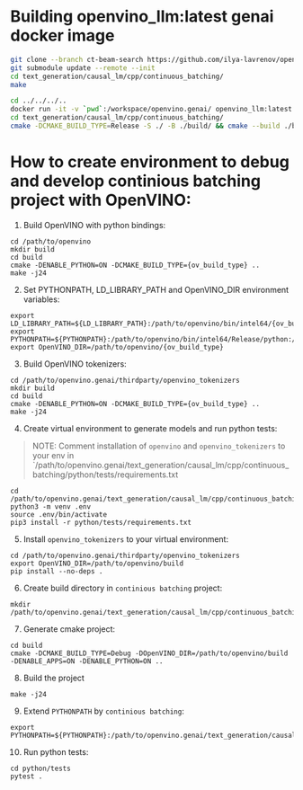 # Building openvino_llm:latest genai docker image
```Bash
git clone --branch ct-beam-search https://github.com/ilya-lavrenov/openvino.genai.git
git submodule update --remote --init
cd text_generation/causal_lm/cpp/continuous_batching/
make
```

```Bash
cd ../../../..
docker run -it -v `pwd`:/workspace/openvino.genai/ openvino_llm:latest
cd text_generation/causal_lm/cpp/continuous_batching/
cmake -DCMAKE_BUILD_TYPE=Release -S ./ -B ./build/ && cmake --build ./build/ -j
```

# How to create environment to debug and develop continious batching project with OpenVINO:

1. Build OpenVINO with python bindings:
```
cd /path/to/openvino
mkdir build
cd build
cmake -DENABLE_PYTHON=ON -DCMAKE_BUILD_TYPE={ov_build_type} ..
make -j24
```
2. Set PYTHONPATH, LD_LIBRARY_PATH and OpenVINO_DIR environment variables:
```
export LD_LIBRARY_PATH=${LD_LIBRARY_PATH}:/path/to/openvino/bin/intel64/{ov_build_type}
export PYTHONPATH=${PYTHONPATH}:/path/to/openvino/bin/intel64/Release/python:/path/to/openvino/tools/ovc
export OpenVINO_DIR=/path/to/openvino/{ov_build_type}
```
3. Build OpenVINO tokenizers:
```
cd /path/to/openvino.genai/thirdparty/openvino_tokenizers
mkdir build
cd build
cmake -DENABLE_PYTHON=ON -DCMAKE_BUILD_TYPE={ov_build_type} ..
make -j24
```
4. Create virtual environment to generate models and run python tests:
> NOTE: Comment installation of `openvino` and `openvino_tokenizers` to your env in `/path/to/openvino.genai/text_generation/causal_lm/cpp/continuous_batching/python/tests/requirements.txt
```
cd /path/to/openvino.genai/text_generation/causal_lm/cpp/continuous_batching
python3 -m venv .env
source .env/bin/activate
pip3 install -r python/tests/requirements.txt
```
5. Install `openvino_tokenizers` to your virtual environment:
```
cd /path/to/openvino.genai/thirdparty/openvino_tokenizers
export OpenVINO_DIR=/path/to/openvino/build
pip install --no-deps .
```
6. Create build directory in `continious batching` project:
```
mkdir /path/to/openvino.genai/text_generation/causal_lm/cpp/continuous_batching/build
```
7. Generate cmake project:
```
cd build
cmake -DCMAKE_BUILD_TYPE=Debug -DOpenVINO_DIR=/path/to/openvino/build -DENABLE_APPS=ON -DENABLE_PYTHON=ON ..
```
8. Build the project
```
make -j24
```
9. Extend `PYTHONPATH` by `continious batching`:
```
export PYTHONPATH=${PYTHONPATH}:/path/to/openvino.genai/text_generation/causal_lm/cpp/continuous_batching/build/python
```
10. Run python tests:
```
cd python/tests
pytest .
```
